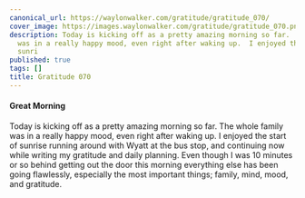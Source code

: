 ```yaml
---
canonical_url: https://waylonwalker.com/gratitude/gratitude_070/
cover_image: https://images.waylonwalker.com/gratitude/gratitude_070.png
description: Today is kicking off as a pretty amazing morning so far.  The whole family
  was in a really happy mood, even right after waking up.  I enjoyed the start of
  sunri
published: true
tags: []
title: Gratitude 070
---
```


#### Great Morning

Today is kicking off as a pretty amazing morning so far.  The whole family was in a really happy mood, even right after waking up.  I enjoyed the start of sunrise running around with Wyatt at the bus stop, and continuing now while writing my gratitude and daily planning.  Even though I was 10 minutes or so behind getting out the door this morning everything else has been going flawlessly, especially the most important things; family, mind, mood, and gratitude.